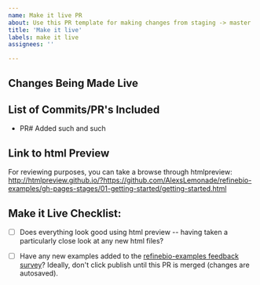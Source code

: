 ```yaml
---
name: Make it live PR
about: Use this PR template for making changes from staging -> master
title: 'Make it live'
labels: make it live
assignees: ''

---
```


## Changes Being Made Live

<!-- What overall changes are being included in this "make it live" PR and are they all ready to be made live? -->

## List of Commits/PR's Included

<!-- List the staging commits/PR #'s that are included PR? with a general and quick summary of what each does -->

- PR# Added such and such

## Link to html Preview

For reviewing purposes, you can take a browse through htmlpreview: http://htmlpreview.github.io/?https://github.com/AlexsLemonade/refinebio-examples/gh-pages-stages/01-getting-started/getting-started.html

## Make it Live Checklist:

- [ ] Does everything look good using html preview -- having taken a particularly close look at any new html files?

- [ ] Have any new examples added to the [refinebio-examples feedback survey](https://app.hubspot.com/forms/5187852/a50f293c-1ef4-4ee1-b7ee-c563afe2ad5c/performance)? Ideally, don't click publish until this PR is merged (changes are autosaved).

